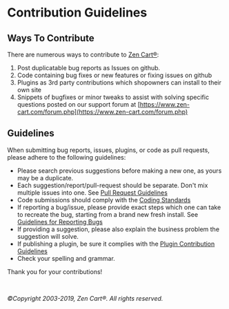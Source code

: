 # Contribution Guidelines

## Ways To Contribute

There are numerous ways to contribute to [Zen Cart&reg;](https://www.zen-cart.com/):

1. Post duplicatable bug reports as Issues on github.
2. Code containing bug fixes or new features or fixing issues on github
3. Plugins as 3rd party contributions which shopowners can install to their own site
4. Snippets of bugfixes or minor tweaks to assist with solving specific questions posted on our support forum at [https://www.zen-cart.com/forum.php](https://www.zen-cart.com/forum.php)

## Guidelines
When submitting bug reports, issues, plugins, or code as pull requests, please adhere to the following guidelines:

* Please search previous suggestions before making a new one, as yours may be a duplicate.
* Each suggestion/report/pull-request should be separate. Don't mix multiple issues into one. See [Pull Request Guidelines](http://docs.zen-cart.com/Contributing/main/pull_requests)
* Code submissions should comply with the [Coding Standards](http://docs.zen-cart.com/Contributing/main/coding_standards)
* If reporting a bug/issue, please provide exact steps which one can take to recreate the bug, starting from a brand new fresh install. See [Guidelines for Reporting Bugs](http://docs.zen-cart.com/Contributing/main/issues)
* If providing a suggestion, please also explain the business problem the suggestion will solve.
* If publishing a plugin, be sure it complies with the [Plugin Contribution Guidelines](https://www.zen-cart.com/content.php?53)
* Check your spelling and grammar.

Thank you for your contributions!


&nbsp;  
  
*&copy;Copyright 2003-2019, Zen Cart&reg;. All rights reserved.*

